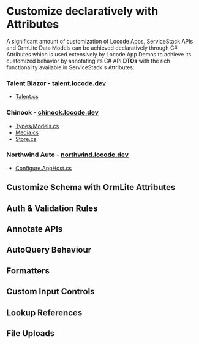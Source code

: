 # Customize declaratively with Attributes

A significant amount of customization of Locode Apps, ServiceStack APIs and OrmLite Data Models can be achieved declaratively
through C# Attributes which is used extensively by Locode App Demos to achieve its customized behavior by annotating its
C# API **DTOs** with the rich functionality available in ServiceStack's Attributes:

### Talent Blazor - [talent.locode.dev](https://talent.locode.dev)

 - [Talent.cs](https://github.com/NetCoreApps/TalentBlazor/blob/main/TalentBlazor.ServiceModel/Talent.cs)

### Chinook - [chinook.locode.dev](https://chinook.locode.dev)

 - [Types/Models.cs](https://github.com/NetCoreApps/Chinook/blob/main/Chinook.ServiceModel/Types/Models.cs)
 - [Media.cs](https://github.com/NetCoreApps/Chinook/blob/main/Chinook.ServiceModel/Media.cs)
 - [Store.cs](https://github.com/NetCoreApps/Chinook/blob/main/Chinook.ServiceModel/Store.cs)

### Northwind Auto - [northwind.locode.dev](https://northwind.locode.dev)

 - [Configure.AppHost.cs](https://github.com/NetCoreApps/NorthwindAuto/blob/master/Configure.AppHost.cs)

## Customize Schema with OrmLite Attributes

## Auth & Validation Rules

## Annotate APIs

## AutoQuery Behaviour

## Formatters

## Custom Input Controls

## Lookup References

## File Uploads
